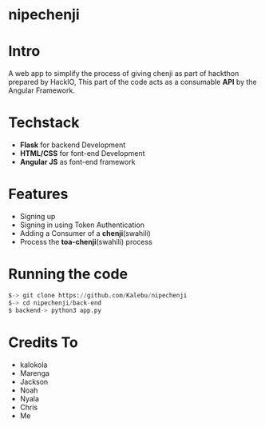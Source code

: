 # nipechenji

Intro 
========
A web  app to simplify the process of giving chenji as part of hackthon prepared by HackIO, 
This part of the code acts as a consumable **API** by the Angular Framework. 


Techstack 
=========

- **Flask** for backend Development 
- **HTML/CSS** for font-end Development 
- **Angular JS** as font-end framework 


Features 
===========

- Signing up 
- Signing in using Token Authentication 
- Adding a Consumer of a **chenji**(swahili)
- Process the **toa-chenji**(swahili) process


Running the code
===============

```python
$-> git clone https://github.com/Kalebu/nipechenji
$-> cd nipechenji/back-end
$ backend-> python3 app.py 
```

Credits  To
=========

- kalokola
- Marenga   
- Jackson
- Noah 
- Nyala
- Chris 
- Me 

